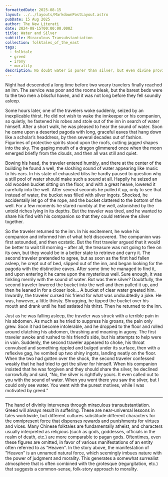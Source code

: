 ```yaml
---
formattedDate: 2025-08-15
layout: ../../layouts/MarkdownPostLayout.astro
pubDate: 15 Aug 2025
author: The New Literati
date: 2024-08-15T00:00:00.000Z
title: Water and Silver
subtitle: Miraculous Transubstantiation
collection: folktales_of_the_east
tags:
  - folktale
  - greed
  - irony
  - morality
description: No doubt water is purer than silver, but even divine providence agrees that the one, but not the other, will be rewarded to the purer of heart.
---
```


Night had descended a long time before two weary travelers finally reached an inn.  The service was poor and the rooms bleak, but the barest beds were to the two men a blissful haven, and it was not long before they fell soundly asleep.

Some hours later, one of the travelers woke suddenly, seized by an inexplicable thirst.  He did not wish to wake the innkeeper or his companion, so quietly, he fastened his robes and stole out of the inn in search of water himself.  After a short walk, he was pleased to hear the sound of water.  Soon he came upon a deserted pagoda with long, graceful eaves that hang down like a scholar’s headdress, by then several decades out of fashion.  Figurines of protective spirits stood upon the roofs, cutting jagged shapes into the sky.  The gaping mouth of a dragon glimmered once when the moon emerged briefly from the clouds, and then all was still and quiet.

Bowing his head, the traveler entered humbly, and there at the center of the building he found a well, the sloshing sound of water appearing like music to his ears.  In his state of exhausted bliss he hardly paused to question why a still pool of water should make such a sound at all.  Happily he seized an old wooden bucket sitting on the floor, and with a great heave, lowered it carefully into the well.  After several seconds he pulled it up, only to see that instead of water, the bucket was filled with silver ingots.  Shocked, he accidentally let go of the rope, and the bucket clattered to the bottom of the well.  For a few moments he stared numbly at the well, astonished by the untold riches lying in its depths.  But the traveler was tired, and he wanted to share his find with his companion so that they could retrieve the silver together.

So the traveler returned to the inn.  In his excitement, he woke his companion and informed him of what he’d discovered.  The companion was first astounded, and then ecstatic.  But the first traveler argued that it would be better to wait till morning – after all, the treasure was not going to flee on its own, but they would be in a better state to retrieve and carry it.  The second traveler pretended to agree, but as soon as the first had fallen asleep, he crept out of bed, slipped out of the inn, and began looking for the pagoda with the distinctive eaves.  After some time he managed to find it, and upon entering it he came upon the mysterious well.  Sure enough, it was tinkling merrily with the sound of water.  But was there silver?  Doubtfully, the second traveler lowered the bucket into the well and then pulled it up, and then he leaned in for a closer look…  A bucket of clear water greeted him.  Inwardly, the traveler cursed his friend for what was undoubtedly a joke.  He was, however, a little thirsty.  Shrugging, he tipped the bucket over his mouth and drank until he had satiated his thirst.  Then he returned to the inn.

Just as he was falling asleep, the traveler was struck with a terrible pain in his abdomen.  As much as he tried to suppress his groans, the pain only grew.  Soon it had become intolerable, and he dropped to the floor and rolled around clutching his abdomen, thrashing and moaning in agony.  The first traveler awoke and rushed to his friend’s side, but his attempts to help were in vain.  Suddenly, the second traveler appeared to choke, his throat convulsed and something rippled and bulged under its surface, then with a reflexive gag, he vomited up two shiny ingots, landing neatly on the floor.  When the two had gotten over the shock, the second traveler confessed weakly that he had tried to get the silver for himself.  When his companion insisted that he was forgiven and they should share the silver, he declined sorrowfully and said, “No, the silver is rightfully yours.  It even called out to you with the sound of water.  When you went there you saw the silver, but I could only see water.  You went with the purest motives, while I was motivated by greed.”
<hr/>
The hand of divinity intervenes through miraculous transubstantiation.  Greed will always result in suffering.  These are near-universal lessons in tales worldwide, but different cultures substitude different characters for the omnipresent force that dispenses rewards and punishments for virtues and vices.  Many Chinese folktales are fundamentally atheist, and characters usually interpreted as religious (such as gods, goddesses, officials in the realm of death, etc.) are more comparable to pagan gods.  Oftentimes, even these figures are omitted, in favor of various manifestations of an entity often referred to as "Heaven". In the story above, the manifestation of "Heaven" is an unnamed natural force, which seemingly imbues nature with the power of judgment and morality. This generates a somewhat surrealist atmosphere that is often combined with the grotesque (regurgitation, etc.) that suggests a common-sense, folk-story approach to morality.